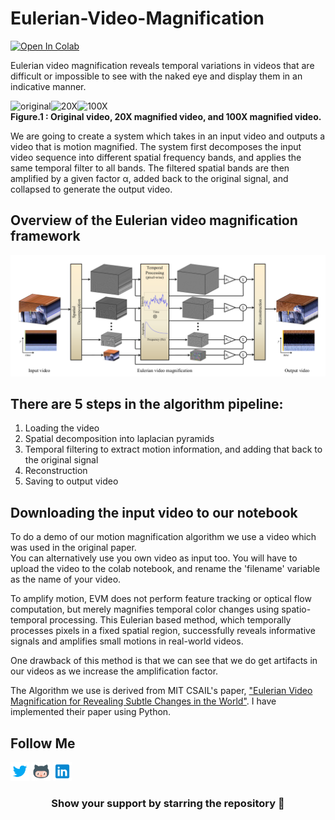 # Eulerian-Video-Magnification

[![Open In Colab](https://colab.research.google.com/assets/colab-badge.svg)](https://colab.research.google.com/github/joeljose/Eulerian-Video-Magnification/blob/main/Eulerian_Video_Magnification.ipynb)

<p>Eulerian video magnification reveals temporal variations in videos that are difficult or impossible to see with the naked eye and display them in an indicative manner.
</p>

![original](https://github.com/joeljose/assets/blob/master/EVM/a00.gif?raw=True)![20X](https://github.com/joeljose/assets/blob/master/EVM/a20.gif?raw=True)![100X](https://github.com/joeljose/assets/blob/master/EVM/a100.gif?raw=True)
</br>**Figure.1 : Original video, 20X magnified video, and 100X magnified video.**

<p>We are going to create a system which takes in an input video and outputs a video that is motion magnified. The system first decomposes the input video sequence into different
spatial frequency bands, and applies the same temporal filter to all bands. The filtered spatial bands are then amplified by a given factor α,
added back to the original signal, and collapsed to generate the output video.</p> 

## Overview of the Eulerian video magnification framework


![](https://github.com/joeljose/assets/blob/master/EVM/EVM_flow.png?raw=True)

## There are 5 steps in the algorithm pipeline:
1) Loading the video</br> 
2) Spatial decomposition into laplacian pyramids</br>
3) Temporal filtering to extract motion information, and adding that back to the original signal</br>
4) Reconstruction </br>
5) Saving to output video</br>

## Downloading the input video to our notebook
To do a demo of our motion magnification algorithm we use a video which was used in the original paper. </br>
You can alternatively use you own video as input too. You will have to upload the video to the colab notebook, and rename the 'filename' variable as the name of your video.</br>

To amplify motion, EVM does not perform feature
tracking or optical flow computation, but merely magnifies temporal color changes using spatio-temporal processing. This Eulerian based method, which temporally processes pixels in a fixed spatial
region, successfully reveals informative signals and amplifies small motions in real-world videos.

One drawback of this method is that we can see that we do get artifacts in our videos as we increase the amplification factor.

The Algorithm we use is derived from MIT CSAIL's paper, ["Eulerian Video Magnification for Revealing Subtle Changes in the World"](http://people.csail.mit.edu/mrub/papers/vidmag.pdf). I have implemented their paper using Python.





## Follow Me
<a href="https://twitter.com/joelk1jose" target="_blank"><img class="ai-subscribed-social-icon" src="https://github.com/joeljose/assets/blob/master/images/tw.png" width="30"></a>
<a href="https://github.com/joeljose" target="_blank"><img class="ai-subscribed-social-icon" src="https://github.com/joeljose/assets/blob/master/images/gthb.png" width="30"></a>
<a href="https://www.linkedin.com/in/joel-jose-527b80102/" target="_blank"><img class="ai-subscribed-social-icon" src="https://github.com/joeljose/assets/blob/master/images/lnkdn.png" width="30"></a>

<h3 align="center">Show your support by starring the repository 🙂</h3>
